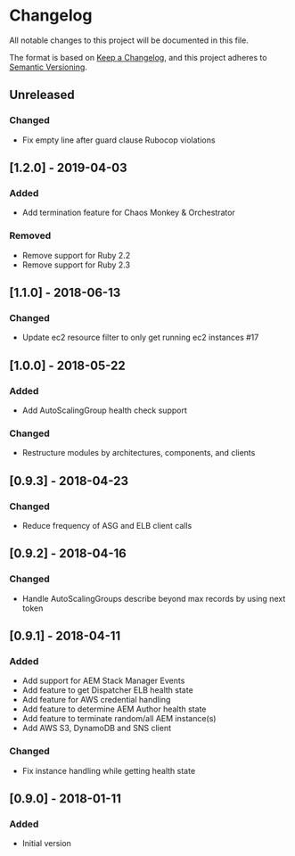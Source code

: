 # Changelog
All notable changes to this project will be documented in this file.

The format is based on [Keep a Changelog](https://keepachangelog.com/en/1.0.0/),
and this project adheres to [Semantic Versioning](https://semver.org/spec/v2.0.0.html).

## Unreleased

### Changed
- Fix empty line after guard clause Rubocop violations

## [1.2.0] - 2019-04-03

### Added
- Add termination feature for Chaos Monkey & Orchestrator

### Removed
- Remove support for Ruby 2.2
- Remove support for Ruby 2.3

## [1.1.0] - 2018-06-13

### Changed
- Update ec2 resource filter to only get running ec2 instances #17

## [1.0.0] - 2018-05-22

### Added
- Add AutoScalingGroup health check support

### Changed
- Restructure modules by architectures, components, and clients

## [0.9.3] - 2018-04-23

### Changed
- Reduce frequency of ASG and ELB client calls

## [0.9.2] - 2018-04-16

### Changed
- Handle AutoScalingGroups describe beyond max records by using next token

## [0.9.1] - 2018-04-11

### Added
- Add support for AEM Stack Manager Events
- Add feature to get Dispatcher ELB health state
- Add feature for AWS credential handling
- Add feature to determine AEM Author health state
- Add feature to terminate random/all AEM instance(s)
- Add AWS S3, DynamoDB and SNS client

### Changed
- Fix instance handling while getting health state

## [0.9.0] - 2018-01-11

### Added
- Initial version
